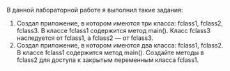 В данной лабораторной работе я выполнил такие задания:
1. Создал приложение, в котором имеются три класса:
fclass1, fclass2, fclass3. В классе fclass1 содержится метод
main(). Класс fclass3 наследуется от fclass1, а fclass2 — от
fclass3.
2. Создал приложение, в котором имеются два класса:
fclass1, fclass2. В классе fclass1 содержится метод main().
Создайте методы в fclass2 для доступа к закрытым переменным
класса fclass1.
